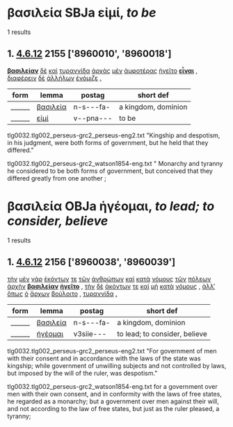 # βασιλεία SBJa εἰμί, *to be*
1 results
## 1. [4.6.12](https://beyond-translation.perseus.org/reader/urn:cts:greekLit:tlg0032.002.perseus-grc2:4.6.12?mode=syntax-trees) 2155 ['8960010', '8960018']
**[βασιλείαν](https://atlas-test.fly.dev/morphology/lemmas/?lang=grc&q=βασιλεία "βασιλεία n-s---fa- a kingdom, dominion")** [δὲ](https://atlas-test.fly.dev/morphology/lemmas/?lang=grc&q=δέ "δέ b-------- but") [καὶ](https://atlas-test.fly.dev/morphology/lemmas/?lang=grc&q=καί "καί b-------- and, also") [τυραννίδα](https://atlas-test.fly.dev/morphology/lemmas/?lang=grc&q=τυραννίς "τυραννίς n-s---fa- kingly power, sovereignty") [ἀρχὰς](https://atlas-test.fly.dev/morphology/lemmas/?lang=grc&q=ἀρχή "ἀρχή n-p---fa- a beginning, rule, office, empire") [μὲν](https://atlas-test.fly.dev/morphology/lemmas/?lang=grc&q=μέν "μέν d-------- on the one hand, on the other hand") [ἀμφοτέρας](https://atlas-test.fly.dev/morphology/lemmas/?lang=grc&q=ἀμφότερος "ἀμφότερος a-p---fa- each of two, both") [ἡγεῖτο](https://atlas-test.fly.dev/morphology/lemmas/?lang=grc&q=ἡγέομαι "ἡγέομαι v3siie--- to lead; to consider, believe") **[εἶναι](https://atlas-test.fly.dev/morphology/lemmas/?lang=grc&q=εἰμί "εἰμί v--pna--- to be")** [,](https://atlas-test.fly.dev/morphology/lemmas/?lang=grc&q=, ", u-------- NoDef") [διαφέρειν](https://atlas-test.fly.dev/morphology/lemmas/?lang=grc&q=διαφέρω "διαφέρω v--pna--- to carry through; be different from, excel") [δὲ](https://atlas-test.fly.dev/morphology/lemmas/?lang=grc&q=δέ "δέ b-------- but") [ἀλλήλων](https://atlas-test.fly.dev/morphology/lemmas/?lang=grc&q=ἀλλήλων "ἀλλήλων p-p---ng- of one another, to one another, one another") [ἐνόμιζε](https://atlas-test.fly.dev/morphology/lemmas/?lang=grc&q=νομίζω "νομίζω v3siia--- to have as a custom; to believe") [.](https://atlas-test.fly.dev/morphology/lemmas/?lang=grc&q=. ". u-------- NoDef") 


| form | lemma | postag | short def |
| --- | --- | --- | --- |
| ______ | [βασιλεία](https://atlas-test.fly.dev/morphology/lemmas/?lang=grc&q=βασιλεία) | n-s---fa- | a kingdom, dominion |
| ______ | [εἰμί](https://atlas-test.fly.dev/morphology/lemmas/?lang=grc&q=εἰμί) | v--pna--- | to be |

tlg0032.tlg002_perseus-grc2_perseus-eng2.txt "Kingship and despotism, in his judgment, were both forms of government, but he held that they differed." 

tlg0032.tlg002_perseus-grc2_watson1854-eng.txt " Monarchy and tyranny he considered to be both forms of government, but conceived that they differed greatly from one another ; 

# βασιλεία OBJa ἡγέομαι, *to lead; to consider, believe*
1 results
## 1. [4.6.12](https://beyond-translation.perseus.org/reader/urn:cts:greekLit:tlg0032.002.perseus-grc2:4.6.12?mode=syntax-trees) 2156 ['8960038', '8960039']
[τὴν](https://atlas-test.fly.dev/morphology/lemmas/?lang=grc&q=ὁ "ὁ l-s---fa- the") [μὲν](https://atlas-test.fly.dev/morphology/lemmas/?lang=grc&q=μέν "μέν d-------- on the one hand, on the other hand") [γὰρ](https://atlas-test.fly.dev/morphology/lemmas/?lang=grc&q=γάρ "γάρ d-------- for") [ἑκόντων](https://atlas-test.fly.dev/morphology/lemmas/?lang=grc&q=ἑκών "ἑκών a-p---mg- willing, of free will, readily") [τε](https://atlas-test.fly.dev/morphology/lemmas/?lang=grc&q=τε "τε b-------- and") [τῶν](https://atlas-test.fly.dev/morphology/lemmas/?lang=grc&q=ὁ "ὁ l-p---mg- the") [ἀνθρώπων](https://atlas-test.fly.dev/morphology/lemmas/?lang=grc&q=ἄνθρωπος "ἄνθρωπος n-p---mg- man, person, human") [καὶ](https://atlas-test.fly.dev/morphology/lemmas/?lang=grc&q=καί "καί b-------- and, also") [κατὰ](https://atlas-test.fly.dev/morphology/lemmas/?lang=grc&q=κατά "κατά r-------- down, against with gen.; according to, throughout with acc.") [νόμους](https://atlas-test.fly.dev/morphology/lemmas/?lang=grc&q=νόμος "νόμος n-p---ma- usage, custom, law, ordinance") [τῶν](https://atlas-test.fly.dev/morphology/lemmas/?lang=grc&q=ὁ "ὁ l-p---fg- the") [πόλεων](https://atlas-test.fly.dev/morphology/lemmas/?lang=grc&q=πόλις "πόλις n-p---fg- a city") [ἀρχὴν](https://atlas-test.fly.dev/morphology/lemmas/?lang=grc&q=ἀρχή "ἀρχή d-------- a beginning, rule, office, empire") **[βασιλείαν](https://atlas-test.fly.dev/morphology/lemmas/?lang=grc&q=βασιλεία "βασιλεία n-s---fa- a kingdom, dominion")** **[ἡγεῖτο](https://atlas-test.fly.dev/morphology/lemmas/?lang=grc&q=ἡγέομαι "ἡγέομαι v3siie--- to lead; to consider, believe")** [,](https://atlas-test.fly.dev/morphology/lemmas/?lang=grc&q=, ", u-------- NoDef") [τὴν](https://atlas-test.fly.dev/morphology/lemmas/?lang=grc&q=ὁ "ὁ l-s---fa- the") [δὲ](https://atlas-test.fly.dev/morphology/lemmas/?lang=grc&q=δέ "δέ b-------- but") [ἀκόντων](https://atlas-test.fly.dev/morphology/lemmas/?lang=grc&q=ἀέκων "ἀέκων a-p---mg- against one's will, unwilling") [τε](https://atlas-test.fly.dev/morphology/lemmas/?lang=grc&q=τε "τε b-------- and") [καὶ](https://atlas-test.fly.dev/morphology/lemmas/?lang=grc&q=καί "καί b-------- and, also") [μὴ](https://atlas-test.fly.dev/morphology/lemmas/?lang=grc&q=μή "μή d-------- not") [κατὰ](https://atlas-test.fly.dev/morphology/lemmas/?lang=grc&q=κατά "κατά r-------- down, against with gen.; according to, throughout with acc.") [νόμους](https://atlas-test.fly.dev/morphology/lemmas/?lang=grc&q=νόμος "νόμος n-p---ma- usage, custom, law, ordinance") [,](https://atlas-test.fly.dev/morphology/lemmas/?lang=grc&q=, ", u-------- NoDef") [ἀλλ’](https://atlas-test.fly.dev/morphology/lemmas/?lang=grc&q=ἀλλά "ἀλλά b-------- otherwise, but") [ὅπως](https://atlas-test.fly.dev/morphology/lemmas/?lang=grc&q=ὅπως "ὅπως c-------- how, that, in order that, as") [ὁ](https://atlas-test.fly.dev/morphology/lemmas/?lang=grc&q=ὁ "ὁ l-s---mn- the") [ἄρχων](https://atlas-test.fly.dev/morphology/lemmas/?lang=grc&q=ἄρχων "ἄρχων n-s---mn- a ruler, commander, chief, captain") [βούλοιτο](https://atlas-test.fly.dev/morphology/lemmas/?lang=grc&q=βούλομαι "βούλομαι v3spoe--- to will, wish, be willing") [,](https://atlas-test.fly.dev/morphology/lemmas/?lang=grc&q=, ", u-------- NoDef") [τυραννίδα](https://atlas-test.fly.dev/morphology/lemmas/?lang=grc&q=τυραννίς "τυραννίς n-s---fa- kingly power, sovereignty") [.](https://atlas-test.fly.dev/morphology/lemmas/?lang=grc&q=. ". u-------- NoDef") 


| form | lemma | postag | short def |
| --- | --- | --- | --- |
| ______ | [βασιλεία](https://atlas-test.fly.dev/morphology/lemmas/?lang=grc&q=βασιλεία) | n-s---fa- | a kingdom, dominion |
| ______ | [ἡγέομαι](https://atlas-test.fly.dev/morphology/lemmas/?lang=grc&q=ἡγέομαι) | v3siie--- | to lead; to consider, believe |

tlg0032.tlg002_perseus-grc2_perseus-eng2.txt "For government of men with their consent and in accordance with the laws of the state was kingship; while government of unwilling subjects and not controlled by laws, but imposed by the will of the ruler, was despotism." 

tlg0032.tlg002_perseus-grc2_watson1854-eng.txt for a government over men with their own consent, and in conformity with the laws of free states, he regarded as a monarchy; but a government over men against their will, and not according to the law of free states, but just as the ruler pleased, a tyranny; 


